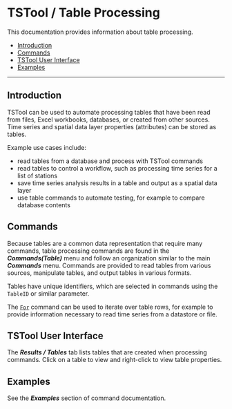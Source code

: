 # TSTool / Table Processing #

This documentation provides information about table processing.

*   [Introduction](#introduction)
*   [Commands](#commands)
*   [TSTool User Interface](#tstool-user-interface)
*   [Examples](#examples)

---------------------

## Introduction ##

TSTool can be used to automate processing tables that
have been read from files, Excel workbooks, databases, or created from other sources.
Time series and spatial data layer properties (attributes) can be stored as tables.

Example use cases include:

*   read tables from a database and process with TSTool commands
*   read tables to control a workflow, such as processing time series for a list of stations
*   save time series analysis results in a table and output as a spatial data layer
*   use table commands to automate testing, for example to compare database contents 

## Commands ##

Because tables are a common data representation that require many commands,
table processing commands are found in the ***Commands(Table)*** menu
and follow an organization similar to the main ***Commands*** menu.
Commands are provided to read tables from various sources,
manipulate tables, and output tables in various formats.

Tables have unique identifiers, which are selected in commands using the `TableID` or similar parameter.

The [`For`](../../command-ref/For/For.md) command can be used to iterate over table rows,
for example to provide information necessary to read time series from a datastore or file.

## TSTool User Interface ##

The ***Results / Tables*** tab lists tables that are created when processing commands.
Click on a table to view and right-click to view table properties.

## Examples ##

See the ***Examples*** section of command documentation.
